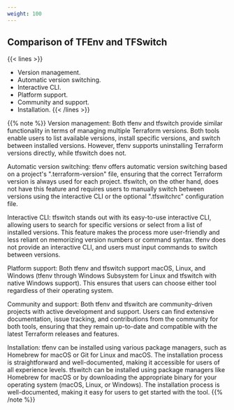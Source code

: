 ```yaml
---
weight: 100
---
```

## Comparison of TFEnv and TFSwitch

{{< lines >}}
- Version management.
- Automatic version switching.
- Interactive CLI.
- Platform support.
- Community and support.
- Installation.
{{< /lines >}}

{{% note %}}
Version management:
Both tfenv and tfswitch provide similar functionality in terms of managing multiple Terraform versions. Both tools enable users to list available versions, install specific versions, and switch between installed versions. However, tfenv supports uninstalling Terraform versions directly, while tfswitch does not.

Automatic version switching:
tfenv offers automatic version switching based on a project's ".terraform-version" file, ensuring that the correct Terraform version is always used for each project. tfswitch, on the other hand, does not have this feature and requires users to manually switch between versions using the interactive CLI or the optional ".tfswitchrc" configuration file.

Interactive CLI:
tfswitch stands out with its easy-to-use interactive CLI, allowing users to search for specific versions or select from a list of installed versions. This feature makes the process more user-friendly and less reliant on memorizing version numbers or command syntax. tfenv does not provide an interactive CLI, and users must input commands to switch between versions.

Platform support:
Both tfenv and tfswitch support macOS, Linux, and Windows (tfenv through Windows Subsystem for Linux and tfswitch with native Windows support). This ensures that users can choose either tool regardless of their operating system.

Community and support:
Both tfenv and tfswitch are community-driven projects with active development and support. Users can find extensive documentation, issue tracking, and contributions from the community for both tools, ensuring that they remain up-to-date and compatible with the latest Terraform releases and features.

Installation:
tfenv can be installed using various package managers, such as Homebrew for macOS or Git for Linux and macOS. The installation process is straightforward and well-documented, making it accessible for users of all experience levels. tfswitch can be installed using package managers like Homebrew for macOS or by downloading the appropriate binary for your operating system (macOS, Linux, or Windows). The installation process is well-documented, making it easy for users to get started with the tool.
{{% /note %}}
